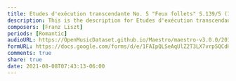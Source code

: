 ```yaml
---
title: Etudes d'exécution transcendante No. 5 "Feux follets" S.139/5 (1)
description: This is the description for Etudes d'exécution transcendante No. 5 "Feux follets" S.139/5 by Franz Liszt
composers: [Franz Liszt]
periods: [Romantic]
audioURL: https://OpenMusicDataset.github.io/Maestro/maestro-v3.0.0/2017/MIDI-Unprocessed_047_PIANO047_MID--AUDIO-split_07-06-17_Piano-e_2-04_wav--2.midi
formURL: https://docs.google.com/forms/d/e/1FAIpQLSeAqUlZ2T3LX7vrp5QCdH17-uDjF0ObrDxXQrwXhyGcBAT3JA/viewform
comments: true
share: true
date: 2021-08-08T07:43:13-06:00
---
```

